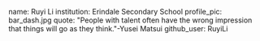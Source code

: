 name: Ruyi Li
institution: Erindale Secondary School
profile_pic: bar_dash.jpg
quote: "People with talent often have the wrong impression that things will go as they think."-Yusei Matsui
github_user: RuyiLi
